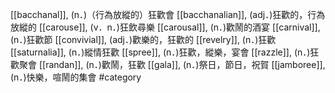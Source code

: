 [[bacchanal]], (n．)（行為放縱的）狂歡會 
[[bacchanalian]], (adj．)狂歡的，行為放縱的 
[[carouse]], (v．n．)狂飲尋樂 
[[carousal]], (n．)歡鬧的酒宴 
[[carnival]], (n．)狂歡節 
[[convivial]], (adj．)歡樂的，狂歡的 
[[revelry]], (n．)狂歡 
[[saturnalia]], (n．)縱情狂歡 
[[spree]], (n．)狂歡，縱樂，宴會 
[[razzle]], (n．)狂歡聚會 
[[randan]], (n．)歡鬧，狂歡 
[[gala]], (n．)祭日，節日，祝賀 
[[jamboree]], (n．)快樂，喧鬧的集會 
#category

